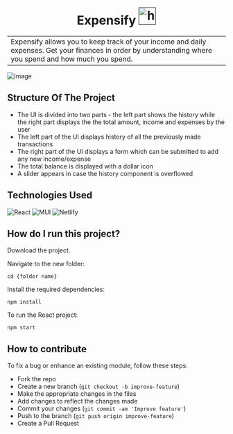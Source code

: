 <h1 align="center">
  Expensify
  <a href="" target="_blank" rel="noreferrer"> <img src="https://cdn-icons-png.flaticon.com/512/438/438526.png" alt="html5" width="40" height="40"/> </a>
</h1>

<table>
  <tr>
    <td>
       Expensify allows you to keep track of your income and daily expenses. Get your finances in order by understanding where you spend and how much you spend.
    </td>
  </tr>
</table>


![image](https://user-images.githubusercontent.com/84087089/186161846-e1d6dd64-b1a4-4b7e-8772-a938fd0b35a4.png)


## Structure Of The Project

- The UI is divided into two parts - the left part shows the history while the right part displays the the total amount, income and expenses by the user
- The left part of the UI displays history of all the previously made transactions
- The right part of the UI displays a form which can be submitted to add any new income/expense 
- The total balance is displayed with a dollar icon
- A slider appears in case the history component is overflowed

## Technologies Used

![React](https://img.shields.io/badge/react-%2320232a.svg?style=for-the-badge&logo=react&logoColor=%2361DAFB)
![MUI](https://img.shields.io/badge/MUI-%230081CB.svg?style=for-the-badge&logo=mui&logoColor=white)
![Netlify](https://img.shields.io/badge/netlify-%23000000.svg?style=for-the-badge&logo=netlify&logoColor=#00C7B7)

## How do I run this project?

Download the project.

Navigate to the new folder:
```
cd {folder name}
```

Install the required dependencies:
```
npm install
```

To run the React project:
```
npm start
```

## How to contribute

To fix a bug or enhance an existing module, follow these steps:

- Fork the repo
- Create a new branch (`git checkout -b improve-feature`)
- Make the appropriate changes in the files
- Add changes to reflect the changes made
- Commit your changes (`git commit -am 'Improve feature'`)
- Push to the branch (`git push origin improve-feature`)
- Create a Pull Request 